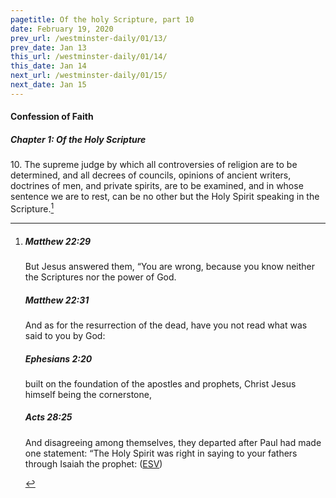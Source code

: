 ```yaml
---
pagetitle: Of the holy Scripture, part 10
date: February 19, 2020
prev_url: /westminster-daily/01/13/
prev_date: Jan 13
this_url: /westminster-daily/01/14/
this_date: Jan 14
next_url: /westminster-daily/01/15/
next_date: Jan 15
---
```


#### Confession of Faith

##### Chapter 1: Of the Holy Scripture

10\. The supreme judge by which all controversies of religion are to be determined, and all decrees of councils, opinions of ancient writers, doctrines of men, and private spirits, are to be examined, and in whose sentence we are to rest, can be no other but the Holy Spirit speaking in the Scripture.[^fnref:wcf1]

[^fnref:wcf1]: <div class="esv"><h5>Matthew 22:29</h5> <div class="esv-text"><p id="p40022029.01-1">But Jesus answered them, <span class="woc">&#8220;You are wrong, because you know neither the Scriptures nor the power of God.</span></p> </div><h5>Matthew 22:31</h5> <div class="esv-text"><p id="p40022031.01-2"><span class="woc">And as for the resurrection of the dead, have you not read what was said to you by God:</span></p> </div><h5>Ephesians 2:20</h5> <div class="esv-text"><p id="p49002020.01-3">built on the foundation of the apostles and prophets, Christ Jesus himself being the cornerstone,</p> </div><h5>Acts 28:25</h5> <div class="esv-text"><p id="p44028025.01-4">And disagreeing among themselves, they departed after Paul had made one statement: &#8220;The Holy Spirit was right in saying to your fathers through Isaiah the prophet:  (<a href="http://www.esv.org" class="copyright">ESV</a>)</p> </div> </div>

